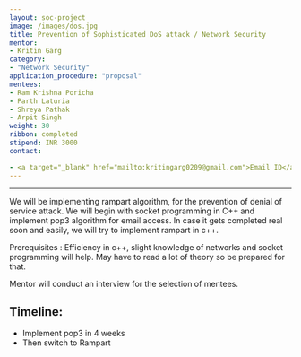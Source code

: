 ```yaml
---
layout: soc-project
image: /images/dos.jpg
title: Prevention of Sophisticated DoS attack / Network Security
mentor:
- Kritin Garg
category: 
- "Network Security"
application_procedure: "proposal"
mentees:
- Ram Krishna Poricha
- Parth Laturia
- Shreya Pathak
- Arpit Singh
weight: 30
ribbon: completed
stipend: INR 3000
contact:

- <a target="_blank" href="mailto:kritingarg0209@gmail.com">Email ID</a> - kritingarg0209@gmail.com
---
```

---

We will be implementing rampart algorithm, for the prevention of denial of service attack. We will begin with socket programming in C++  and implement pop3 algorithm for email access. In case it gets completed real soon and easily, we will try to implement rampart in c++. 

<!--break-->

Prerequisites : Efficiency in c++, slight knowledge of networks and socket programming will help. May have to read a lot of theory so be prepared for that.

<!--break-->

Mentor will conduct an interview for the selection of mentees.

<!--break-->

## Timeline:
- Implement pop3 in 4 weeks 
- Then switch to Rampart


